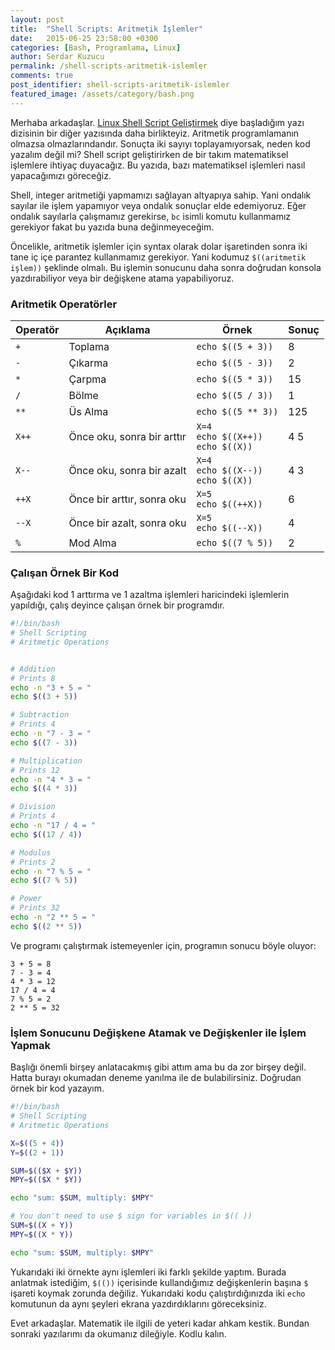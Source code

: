 ```yaml
---
layout: post
title:  "Shell Scripts: Aritmetik İşlemler"
date:   2015-06-25 23:58:00 +0300
categories: [Bash, Programlama, Linux]
author: Serdar Kuzucu
permalink: /shell-scripts-aritmetik-islemler
comments: true
post_identifier: shell-scripts-aritmetik-islemler
featured_image: /assets/category/bash.png
---
```


Merhaba arkadaşlar. 
[Linux Shell Script Geliştirmek](/linux-shell-script-gelistirmek) 
diye başladığım yazı dizisinin bir diğer yazısında daha birlikteyiz. 
Aritmetik programlamanın olmazsa olmazlarındandır.
Sonuçta iki sayıyı toplayamıyorsak, neden kod yazalım değil mi?
Shell script geliştirirken de bir takım matematiksel işlemlere ihtiyaç duyacağız.
Bu yazıda, bazı matematiksel işlemleri nasıl yapacağımızı göreceğiz.

<!--more-->

Shell, integer aritmetiği yapmamızı sağlayan altyapıya sahip.
Yani ondalık sayılar ile işlem yapamıyor veya ondalık sonuçlar elde edemiyoruz.
Eğer ondalık sayılarla çalışmamız gerekirse, `bc` isimli komutu kullanmamız gerekiyor 
fakat bu yazıda buna değinmeyeceğim.

Öncelikle, aritmetik işlemler için syntax olarak dolar işaretinden 
sonra iki tane iç içe parantez kullanmamız gerekiyor. 
Yani kodumuz `$((aritmetik işlem))` şeklinde olmalı. 
Bu işlemin sonucunu daha sonra doğrudan konsola yazdırabiliyor veya bir değişkene atama yapabiliyoruz.

### Aritmetik Operatörler

<table class="table table-bordered">
<thead>
<tr>
<th>Operatör</th>
<th>Açıklama</th>
<th>Örnek</th>
<th>Sonuç</th>
</tr>
</thead>
<tbody>
<tr>
<td><code>+</code></td>
<td>Toplama</td>
<td><code>echo $((5 + 3))</code></td>
<td>8</td>
</tr>
<tr>
<td><code>-</code></td>
<td>Çıkarma</td>
<td><code>echo $((5 - 3))</code></td>
<td>2</td>
</tr>
<tr>
<td><code>*</code></td>
<td>Çarpma</td>
<td><code>echo $((5 * 3))</code></td>
<td>15</td>
</tr>
<tr>
<td><code>/</code></td>
<td>Bölme</td>
<td><code>echo $((5 / 3))</code></td>
<td>1</td>
</tr>
<tr>
<td><code>**</code></td>
<td>Üs Alma</td>
<td><code>echo $((5 ** 3))</code></td>
<td>125</td>
</tr>
<tr>
<td><code>X++</code></td>
<td>Önce oku, sonra bir arttır</td>
<td><code>X=4
echo $((X++))
echo $((X))</code></td>
<td>4
5</td>
</tr>
<tr>
<td><code>X--</code></td>
<td>Önce oku, sonra bir azalt</td>
<td><code>X=4
echo $((X--))
echo $((X))</code></td>
<td>4
3</td>
</tr>
<tr>
<td><code>++X</code></td>
<td>Önce bir arttır, sonra oku</td>
<td><code>X=5
echo $((++X))</code></td>
<td>6</td>
</tr>
<tr>
<td><code>--X</code></td>
<td>Önce bir azalt, sonra oku</td>
<td><code>X=5
echo $((--X))</code></td>
<td>4</td>
</tr>
<tr>
<td><code>%</code></td>
<td>Mod Alma</td>
<td><code>echo $((7 % 5))</code></td>
<td>2</td>
</tr>
</tbody>
</table>

### Çalışan Örnek Bir Kod

Aşağıdaki kod 1 arttırma ve 1 azaltma işlemleri haricindeki işlemlerin yapıldığı, 
çalış deyince çalışan örnek bir programdır.

```bash
#!/bin/bash
# Shell Scripting
# Aritmetic Operations


# Addition
# Prints 8
echo -n "3 + 5 = "
echo $((3 + 5))

# Subtraction
# Prints 4
echo -n "7 - 3 = "
echo $((7 - 3))

# Multiplication
# Prints 12
echo -n "4 * 3 = "
echo $((4 * 3))

# Division
# Prints 4
echo -n "17 / 4 = "
echo $((17 / 4))

# Modulus
# Prints 2
echo -n "7 % 5 = "
echo $((7 % 5))

# Power
# Prints 32
echo -n "2 ** 5 = "
echo $((2 ** 5))
```

Ve programı çalıştırmak istemeyenler için, programın sonucu böyle oluyor:

```text
3 + 5 = 8
7 - 3 = 4
4 * 3 = 12
17 / 4 = 4
7 % 5 = 2
2 ** 5 = 32
```

### İşlem Sonucunu Değişkene Atamak ve Değişkenler ile İşlem Yapmak

Başlığı önemli birşey anlatacakmış gibi attım ama bu da zor birşey değil.
Hatta burayı okumadan deneme yanılma ile de bulabilirsiniz. 
Doğrudan örnek bir kod yazayım.

```bash
#!/bin/bash
# Shell Scripting
# Aritmetic Operations

X=$((5 + 4))
Y=$((2 + 1))

SUM=$(($X + $Y))
MPY=$(($X * $Y))

echo "sum: $SUM, multiply: $MPY"

# You don't need to use $ sign for variables in $(( ))
SUM=$((X + Y))
MPY=$((X * Y))

echo "sum: $SUM, multiply: $MPY"
```

Yukarıdaki iki örnekte aynı işlemleri iki farklı şekilde yaptım. 
Burada anlatmak istediğim, `$(())` içerisinde kullandığımız değişkenlerin başına `$` işareti koymak zorunda değiliz. 
Yukarıdaki kodu çalıştırdığınızda iki `echo` komutunun da aynı şeyleri ekrana yazdırdıklarını göreceksiniz.

Evet arkadaşlar.
Matematik ile ilgili de yeteri kadar ahkam kestik.
Bundan sonraki yazılarımı da okumanız dileğiyle.
Kodlu kalın.
